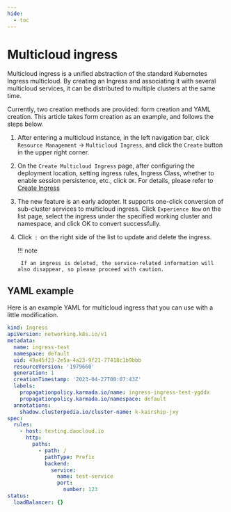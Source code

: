 ```yaml
---
hide:
  - toc
---
```


# Multicloud ingress

Multicloud ingress is a unified abstraction of the standard Kubernetes Ingress multicloud. By creating an Ingress and associating it with several multicloud services, it can be distributed to multiple clusters at the same time.

Currently, two creation methods are provided: form creation and YAML creation. This article takes form creation as an example, and follows the steps below.

1. After entering a multicloud instance, in the left navigation bar, click `Resource Management` -> `Multicloud Ingress`, and click the `Create` button in the upper right corner.

    <!--screenshot-->

2. On the `Create Multicloud Ingress` page, after configuring the deployment location, setting ingress rules, Ingress Class, whether to enable session persistence, etc., click `OK`. For details, please refer to [Create Ingress](../../kpanda/user-guide/services-routes/create-ingress.md)

    <!--screenshot-->

3. The new feature is an early adopter. It supports one-click conversion of sub-cluster services to multicloud ingress. Click `Experience Now` on the list page, select the ingress under the specified working cluster and namespace, and click OK to convert successfully.

    <!--screenshot-->

4. Click `⋮` on the right side of the list to update and delete the ingress.

    <!--screenshot-->

    !!! note

        If an ingress is deleted, the service-related information will also disappear, so please proceed with caution.

## YAML example

Here is an example YAML for multicloud ingress that you can use with a little modification.

```yaml
kind: Ingress
apiVersion: networking.k8s.io/v1
metadata:
  name: ingress-test
  namespace: default
  uid: 49a45f23-2e5a-4a23-9f21-77418c1b9bbb
  resourceVersion: '1979660'
  generation: 1
  creationTimestamp: '2023-04-27T00:07:43Z'
  labels:
    propagationpolicy.karmada.io/name: ingress-ingress-test-ygddx
    propagationpolicy.karmada.io/namespace: default
  annotations:
    shadow.clusterpedia.io/cluster-name: k-kairship-jxy
spec:
  rules:
    - host: testing.daocloud.io
      http:
        paths:
          - path: /
            pathType: Prefix
            backend:
              service:
                name: test-service
                port:
                  number: 123
status:
  loadBalancer: {}
```
